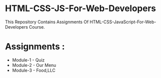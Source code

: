 # HTML-CSS-JS-For-Web-Developers
This Repository Contains Assignments Of HTML-CSS-JavaScript-For-Web-Developers Course.

# Assignments :
* Module-1 - Quiz 
* Module-2 - Our Menu
* Module-3 - Food,LLC
